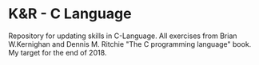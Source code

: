 # K&R - C Language
Repository for updating skills in C-Language. All exercises from Brian W.Kernighan and Dennis M. Ritchie "The C programming language" book. My target for the end of 2018.
